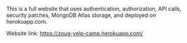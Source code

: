 This is a full website that uses authentication, authorization, API calls, security patches, MongoDB Atlas storage, and deployed on herokuapp.com.

Website link:
https://zoug-yelp-camp.herokuapp.com/
